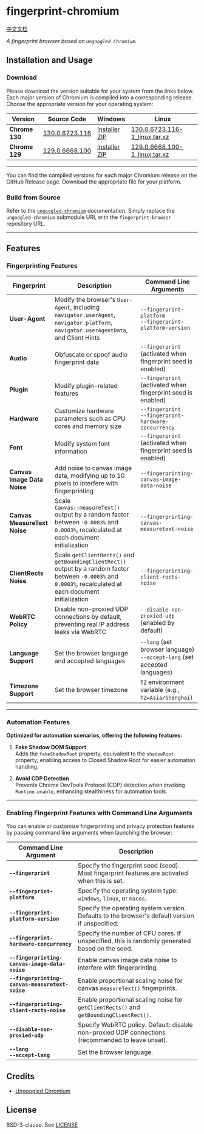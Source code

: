 # fingerprint-chromium

[中文文档](README-ZH.md)

*A fingerprint browser based on `Ungoogled Chromium`.*

## Installation and Usage

### Download

Please download the version suitable for your system from the links below. Each major version of Chromium is compiled into a corresponding release. Choose the appropriate version for your operating system:

| **Version**      | **Source Code**                                                                                      | **Windows**                                                                                   | **Linux**                                                                                   |
|------------------|------------------------------------------------------------------------------------------------------|-----------------------------------------------------------------------------------------------|---------------------------------------------------------------------------------------------|
| **Chrome 130**   | [130.0.6723.116](https://github.com/adryfish/fingerprint-chromium/tree/130.0.6723.116)               | [Installer](https://github.com/adryfish/fingerprint-chromium/releases/download/130.0.6723.116/ungoogled-chromium_130.0.6723.116-1.1_installer_x64.exe) <br> [ZIP](https://github.com/adryfish/fingerprint-chromium/releases/download/130.0.6723.116/ungoogled-chromium_130.0.6723.116-1.1_windows_x64.zip) | [130.0.6723.116-1_linux.tar.xz](https://github.com/adryfish/fingerprint-chromium/releases/download/130.0.6723.116/ungoogled-chromium_130.0.6723.116-1_linux.tar.xz) |
| **Chrome 129**   | [129.0.6668.100](https://github.com/adryfish/fingerprint-chromium/tree/129.0.6668.100)               | [Installer](https://github.com/adryfish/fingerprint-chromium/releases/download/129.0.6668.100/ungoogled-chromium_129.0.6668.100-1.1_installer_x64.exe) <br> [ZIP](https://github.com/adryfish/fingerprint-chromium/releases/download/129.0.6668.100/ungoogled-chromium_129.0.6668.100-1.1_windows_x64.zip) | [129.0.6668.100-1_linux.tar.xz](https://github.com/adryfish/fingerprint-chromium/releases/download/129.0.6668.100/ungoogled-chromium_129.0.6668.100-1_linux.tar.xz) |

---

You can find the compiled versions for each major Chromium release on the GitHub Release page. Download the appropriate file for your platform.

### Build from Source

Refer to the [`ungoogled-chromium`](https://github.com/ungoogled-software/ungoogled-chromium/blob/master/docs/building.md) documentation. Simply replace the `ungoogled-chromium` submodule URL with the `fingerprint-browser` repository URL.

---

## Features

### Fingerprinting Features

| **Fingerprint**                 | **Description**                                                                                          | **Command Line Arguments**                                                      |
|-----------------------------------------|----------------------------------------------------------------------------------------------------------|---------------------------------------------------------------------------------|
| **User-Agent**                          | Modify the browser's `User-Agent`, including `navigator.userAgent`, `navigator.platform`, `navigator.userAgentData`, and Client Hints | `--fingerprint-platform` <br>`--fingerprint-platform-version`                  |
| **Audio**                | Obfuscate or spoof audio fingerprint data                                                                | `--fingerprint` (activated when fingerprint seed is enabled)                    |
| **Plugin**               | Modify plugin-related features                                                                           | `--fingerprint` (activated when fingerprint seed is enabled)                    |
| **Hardware**             | Customize hardware parameters such as CPU cores and memory size                                          | `--fingerprint` <br> `--fingerprint-hardware-concurrency`                       |
| **Font**                 | Modify system font information                                                                           | `--fingerprint` (activated when fingerprint seed is enabled)                    |
| **Canvas Image Data Noise**             | Add noise to canvas image data, modifying up to 10 pixels to interfere with fingerprinting               | `--fingerprinting-canvas-image-data-noise`                                      |
| **Canvas MeasureText Noise**            | Scale `Canvas::measureText()` output by a random factor between `-0.0003%` and `0.0003%`, recalculated at each document initialization | `--fingerprinting-canvas-measuretext-noise`                                    |
| **ClientRects Noise**                   | Scale `getClientRects()` and `getBoundingClientRect()` output by a random factor between `-0.0003%` and `0.0003%`, recalculated at each document initialization | `--fingerprinting-client-rects-noise`                                          |
| **WebRTC Policy**                       | Disable non-proxied UDP connections by default, preventing real IP address leaks via WebRTC              | `--disable-non-proxied-udp` (enabled by default)                                |
| **Language Support**                    | Set the browser language and accepted languages                                                          | `--lang` (set browser language) <br> `--accept-lang` (set accepted languages)   |
| **Timezone Support**                    | Set the browser timezone                                                                                 | `TZ` environment variable (e.g., `TZ=Asia/Shanghai`)                            |

---

### Automation Features

**Optimized for automation scenarios, offering the following features:**

1. **Fake Shadow DOM Support**  
   Adds the `fakeShadowRoot` property, equivalent to the `shadowRoot` property, enabling access to Closed Shadow Root for easier automation handling.

2. **Avoid CDP Detection**  
   Prevents Chrome DevTools Protocol (CDP) detection when invoking `Runtime.enable`, enhancing stealthiness for automation tools.

---

### Enabling Fingerprint Features with Command Line Arguments

You can enable or customize fingerprinting and privacy protection features by passing command line arguments when launching the browser:

| **Command Line Argument**                  | **Description**                                                                                  |
|--------------------------------------------|--------------------------------------------------------------------------------------------------|
| **`--fingerprint`**                        | Specify the fingerprint seed (seed). Most fingerprint features are activated when this is set.   |
| **`--fingerprint-platform`**               | Specify the operating system type: `windows`, `linux`, or `macos`.                              |
| **`--fingerprint-platform-version`**       | Specify the operating system version. Defaults to the browser's default version if unspecified. |
| **`--fingerprint-hardware-concurrency`**   | Specify the number of CPU cores. If unspecified, this is randomly generated based on the seed.  |
| **`--fingerprinting-canvas-image-data-noise`** | Enable canvas image data noise to interfere with fingerprinting.                                |
| **`--fingerprinting-canvas-measuretext-noise`** | Enable proportional scaling noise for canvas `measureText()` fingerprints.                     |
| **`--fingerprinting-client-rects-noise`**  | Enable proportional scaling noise for `getClientRects()` and `getBoundingClientRect()`.         |
| **`--disable-non-proxied-udp`**            | Specify WebRTC policy. Default: disable non-proxied UDP connections (recommended to leave unset).|
| **`--lang`** <br> **`--accept-lang`**      | Set the browser language.                                                                       |

## Credits

 * [Ungoogled Chromium](https://github.com/ungoogled-software/ungoogled-chromium)

 ## License

BSD-3-clause. See [LICENSE](LICENSE)